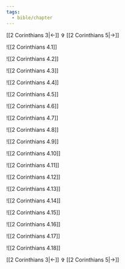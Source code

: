 ```yaml
---
tags:
  - bible/chapter
---
```

[[2 Corinthians 3|<-]] ✞ [[2 Corinthians 5|->]]

![[2 Corinthians 4.1]]

![[2 Corinthians 4.2]]

![[2 Corinthians 4.3]]

![[2 Corinthians 4.4]]

![[2 Corinthians 4.5]]

![[2 Corinthians 4.6]]

![[2 Corinthians 4.7]]

![[2 Corinthians 4.8]]

![[2 Corinthians 4.9]]

![[2 Corinthians 4.10]]

![[2 Corinthians 4.11]]

![[2 Corinthians 4.12]]

![[2 Corinthians 4.13]]

![[2 Corinthians 4.14]]

![[2 Corinthians 4.15]]

![[2 Corinthians 4.16]]

![[2 Corinthians 4.17]]

![[2 Corinthians 4.18]]

[[2 Corinthians 3|<-]] ✞ [[2 Corinthians 5|->]]
